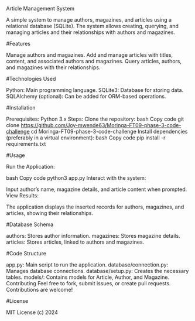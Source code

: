 Article Management System

A simple system to manage authors, magazines, and articles using a relational database (SQLite). The system allows creating, querying, and managing articles and their relationships with authors and magazines.

#Features

Manage authors and magazines.
Add and manage articles with titles, content, and associated authors and magazines.
Query articles, authors, and magazines with their relationships.

#Technologies Used

Python: Main programming language.
SQLite3: Database for storing data.
SQLAlchemy (optional): Can be added for ORM-based operations.

#Installation

Prerequisites:
Python 3.x
Steps:
Clone the repository:
bash
Copy code
git clone https://github.com/Joy-mwende63/Moringa-FT09-phase-3-code-challenge
cd Moringa-FT09-phase-3-code-challenge
Install dependencies (preferably in a virtual environment):
bash
Copy code
pip install -r requirements.txt

#Usage

Run the Application:

bash
Copy code
python3 app.py
Interact with the system:

Input author’s name, magazine details, and article content when prompted.
View Results:

The application displays the inserted records for authors, magazines, and articles, showing their relationships.

#Database Schema

authors: Stores author information.
magazines: Stores magazine details.
articles: Stores articles, linked to authors and magazines.

#Code Structure

app.py: Main script to run the application.
database/connection.py: Manages database connections.
database/setup.py: Creates the necessary tables.
models/: Contains models for Article, Author, and Magazine.
Contributing
Feel free to fork, submit issues, or create pull requests. Contributions are welcome!

#License

MIT License (c) 2024

